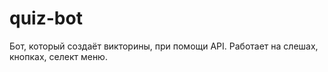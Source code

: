# quiz-bot
Бот, который создаёт викторины, при помощи API. Работает на слешах, кнопках, селект меню.
